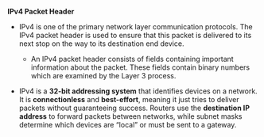 
**IPv4 Packet Header** 
- IPv4 is one of the primary network layer communication protocols. The IPv4 packet header is used to ensure that this packet is delivered to its next stop on the way to its destination end device.
	- An IPv4 packet header consists of fields containing important information about the packet. These fields contain binary numbers which are examined by the Layer 3 process.

- IPv4 is a **32-bit addressing system** that identifies devices on a network. It is **connectionless** and **best-effort**, meaning it just tries to deliver packets without guaranteeing success. Routers use the **destination IP address** to forward packets between networks, while subnet masks determine which devices are “local” or must be sent to a gateway.

